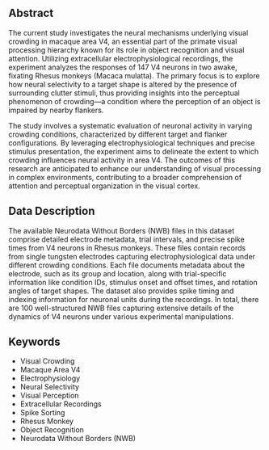 ## Abstract

The current study investigates the neural mechanisms underlying visual crowding in macaque area V4, an essential part of the primate visual processing hierarchy known for its role in object recognition and visual attention. Utilizing extracellular electrophysiological recordings, the experiment analyzes the responses of 147 V4 neurons in two awake, fixating Rhesus monkeys (Macaca mulatta). The primary focus is to explore how neural selectivity to a target shape is altered by the presence of surrounding clutter stimuli, thus providing insights into the perceptual phenomenon of crowding—a condition where the perception of an object is impaired by nearby flankers.

The study involves a systematic evaluation of neuronal activity in varying crowding conditions, characterized by different target and flanker configurations. By leveraging electrophysiological techniques and precise stimulus presentation, the experiment aims to delineate the extent to which crowding influences neural activity in area V4. The outcomes of this research are anticipated to enhance our understanding of visual processing in complex environments, contributing to a broader comprehension of attention and perceptual organization in the visual cortex.

## Data Description

The available Neurodata Without Borders (NWB) files in this dataset comprise detailed electrode metadata, trial intervals, and precise spike times from V4 neurons in Rhesus monkeys. These files contain records from single tungsten electrodes capturing electrophysiological data under different crowding conditions. Each file documents metadata about the electrode, such as its group and location, along with trial-specific information like condition IDs, stimulus onset and offset times, and rotation angles of target shapes. The dataset also provides spike timing and indexing information for neuronal units during the recordings. In total, there are 100 well-structured NWB files capturing extensive details of the dynamics of V4 neurons under various experimental manipulations.

## Keywords

- Visual Crowding
- Macaque Area V4
- Electrophysiology
- Neural Selectivity
- Visual Perception
- Extracellular Recordings
- Spike Sorting
- Rhesus Monkey
- Object Recognition
- Neurodata Without Borders (NWB)